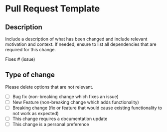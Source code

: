# Pull Request Template

## Description

Include a description of what has been changed and include relevant motivation and context.
If needed, ensure to list all dependencies that are required for this change.

Fixes # (issue)

## Type of change

Please delete options that are not relevant.

- [ ] Bug fix (non-breaking change which fixes an issue)
- [ ] New Feature (non-breaking change which adds functionality)
- [ ] Breaking change (fix or feature that would cause existing functionality to not work as expected)
- [ ] This change requires a documentation update
- [ ] This change is a personal preference
